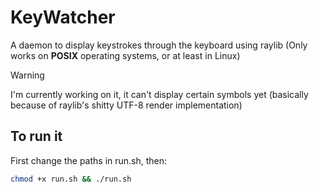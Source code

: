 # KeyWatcher 

A daemon to display keystrokes through the keyboard using raylib (Only works on **POSIX** operating systems, or at least in Linux)

> [!Warning]
I'm currently working on it, it can't display certain symbols yet (basically because of raylib's shitty UTF-8 render implementation)

## To run it
First change the paths in run.sh, then: 
```bash 
chmod +x run.sh && ./run.sh
```
